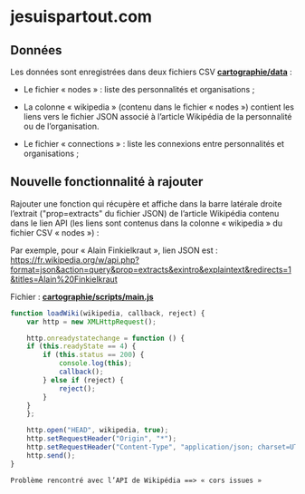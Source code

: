 # jesuispartout.com

## Données

Les données sont enregistrées dans deux fichiers CSV __[cartographie/data](https://github.com/samuelgoujon/jesuispartout.com/tree/gh-pages/cartographie/data)__ :
+ Le fichier « nodes » : liste des personnalités et organisations ;
- La colonne « wikipedia » (contenu dans le fichier « nodes ») contient les liens vers le fichier JSON associé à l’article Wikipédia de la personnalité ou de l’organisation.
+ Le fichier « connections » : liste les connexions entre personnalités et organisations ;


## Nouvelle fonctionnalité à rajouter

Rajouter une fonction qui récupère et affiche dans la barre latérale droite l’extrait ("prop=extracts" du fichier JSON) de l’article Wikipédia contenu dans le lien API (les liens sont contenus dans la colonne « wikipedia » du fichier CSV « nodes ») :

Par exemple, pour « Alain Finkielkraut », lien JSON est : https://fr.wikipedia.org/w/api.php?format=json&action=query&prop=extracts&exintro&explaintext&redirects=1&titles=Alain%20Finkielkraut


Fichier : __[cartographie/scripts/main.js](https://github.com/samuelgoujon/jesuispartout.com/tree/gh-pages/cartographie/scripts/main.js)__

``` js
function loadWiki(wikipedia, callback, reject) {
    var http = new XMLHttpRequest();

    http.onreadystatechange = function () {
    if (this.readyState == 4) {
        if (this.status == 200) {
            console.log(this);
            callback();
        } else if (reject) {
            reject();
        }
    }
    };

    http.open("HEAD", wikipedia, true);
    http.setRequestHeader("Origin", "*");
    http.setRequestHeader("Content-Type", "application/json; charset=UTF-8");
    http.send();
}
```
```
Problème rencontré avec l’API de Wikipédia ==> « cors issues »
```